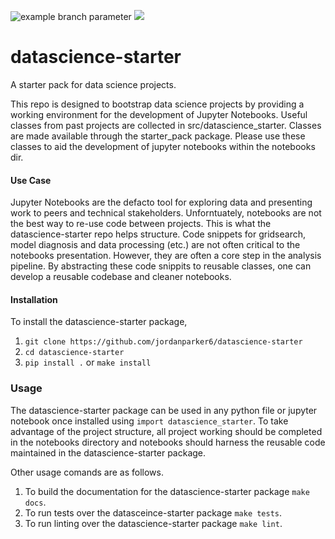 ![example branch parameter](https://github.com/jordanparker6/datascience-starter/workflows/tests/badge.svg?branch=main)
![](https://img.shields.io/badge/gitmoji-%20😜%20😍-FFDD67.svg?style=flat-square)

# datascience-starter
A starter pack for data science projects.

This repo is designed to bootstrap data science projects by providing a working environment for the development of Jupyter Notebooks. Useful classes from past projects are collected in src/datascience_starter. Classes are made available through the starter_pack package. Please use these classes to aid the development of jupyter notebooks within the notebooks dir.

#### Use Case

Jupyter Notebooks are the defacto tool for exploring data and presenting work to peers and technical stakeholders. Unforntuately, notebooks are not the best way to re-use code between projects. This is what the datascience-starter repo helps structure. Code snippets for gridsearch, model diagnosis and data processing (etc.) are not often critical to the notebooks presentation. However, they are often a core step in the analysis pipeline. By abstracting these code snippits to reusable classes, one can develop a reusable codebase and cleaner notebooks.

#### Installation

To install the datascience-starter package, 

1. `git clone https://github.com/jordanparker6/datascience-starter`
2. `cd datascience-starter`
3. `pip install .` or `make install`

### Usage

The datascience-starter package can be used in any python file or jupyter notebook once installed using `import datascience_starter`. To take advantage of the project structure, all project working should be completed in the notebooks directory and notebooks should harness the reusable code maintained in the datascience-starter package.

Other usage comands are as follows.

1. To build the documentation for the datascience-starter package `make docs`.
2. To run tests over the datasceince-starter package `make tests`.
3. To run linting over the datascience-starter package `make lint`.






